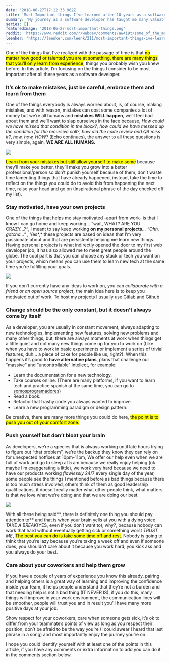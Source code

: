 ```yaml
---
date: '2018-06-27T17:12:33.962Z'
title: 'Most Important things I’ve learned after 10 years as a software developer'
summary: 'My journey as a software developer has taught me many valuablle lessons, in this article I share some of the lessons with you...'
series: []
featuredImage: '2018-06-27-most-important-things.png'
reddit: 'https://www.reddit.com/r/webdev/comments/aw4i9t/some_of_the_most_important_things_ive_learned/'
leenker: 'https://leenker.com/leenk/211/most-important-things-ive-learned-after-10-years-as-a-software-developer'
---
```


One of the things that I’ve realized with the passage of time is that <mark>no matter how good or talented you are at something, there are many things that you’ll only learn from experience</mark>, things you probably wish you knew before. In this article, I’m focusing on the things I consider to be most important after all these years as a software developer.

### It’s ok to make mistakes, just be careful, embrace them and learn from them

One of the things everybody is always worried about, is, of course, making mistakes, and with reason, mistakes can cost some companies a lot of money but we’re all humans and **mistakes WILL happen**, we’ll feel bad about them and we’ll want to slap ourselves in the face because, _How could we have missed that condition in the block?,_ _how could we have messed up the condition for the recursive call?_, _how did the code review and QA miss it?_, _how, how, HOW?_ (Echo continues), the answer to all these questions is very simple, again, **WE ARE ALL HUMANS.**

![](../images/2018-06-27-learn-from-your-mistakes.png)

<mark>Learn from your mistakes but still allow yourself to make some</mark> because they’ll make you better, they’ll make you grow into a better professional/person so don’t punish yourself because of them, don’t waste time lamenting things that have already happened, instead, take the time to reflect on the things you could do to avoid this from happening the next time, raise your head and go on (Inspirational phrase of the day checked off my list).

### Stay motivated, have your own projects

One of the things that helps me stay motivated -apart from work- is that I know I can go home and keep working… “wait, WHAT? ARE YOU CRAZY…?_“_, I meant to say keep working **on my personal projects**_… “Ohh, gotcha…” ,_ Yes*,* these projects are based on ideas that I’m very passionate about and that are persistently helping me learn new things. Having personal projects is what indirectly opened the door to my first web developer job, it has also allowed me to meet great people around the globe. The cool part is that you can choose any stack or tech you want on your projects, which means you can use them to learn new tech at the same time you’re fulfilling your goals.

![](../images/2018-06-27-stay-motivated.png)

If you don’t currently have any ideas to work on, you can _collaborate with a friend or an open source project_**,** the main idea here is to keep you motivated out of work. To host my projects I usually use [Gitlab](https://gitlab.com/) and [Github](http://github.com/)

### Change should be the only constant, but it doesn’t always come by itself

As a developer, you are usually in constant movement, always adapting to new technologies, implementing new features, solving new problems and many other things, but, there are always moments at work when things get a little quiet and not many new things come up for you to work on (Like when you have to work in basic experiments or implement a series of trivial features, duh… a piece of cake for people like us, right?). When this happens it’s good to **have alternative plans**, plans that challenge our “massive” and “uncontrollable” intellect, for example:

-   Learn the documentation for a new technology.
-   Take courses online. (There are many platforms, if you want to learn tech and practice spanish at the same time, you can go to [somosprogramadores](http://somosprogramadores.com/))
-   Read a book.
-   Refactor that trashy code you always wanted to improve.
-   Learn a new programming paradigm or design pattern.

Be creative, there are many more things you could do here, <mark>the point is to push you out of your comfort zone.</mark>

### Push yourself but don’t bloat your brain

As developers, we’re a species that is always working until late hours trying to figure out “that problem”, we’re the backup they know they can rely on for unexpected hotfixes at 10pm-11pm, We offer our help even when we are full of work and go to sleep at 5 am because we really enjoy helping (ok maybe I’m exaggerating a little), we work very hard because we need to have our products working _flawlessly_ 24/7 every single day of the year, some people see the things I mentioned before as bad things because there is too much stress involved, others think of them as good leadership qualifications, it doesn’t really matter what other people think, what matters is that we love what we’re doing and that we are doing our best.

![](../images/2018-06-27-push-yourself.png)

With all these being said**, there is definitely one thing you should pay attention to** and that is when your brain yells at you with a dying voice _TAKE A BREAK_(YES, even if you don’t want to), why?, because nobody can work that hard without eventually getting sick or something worst _TRUST ME_**,** <mark>The best you can do is take some time off and rest</mark>. Nobody is going to think that you’re lazy because you’re taking a week off and even if someone does, you shouldn’t care about it because you work hard, you kick ass and you always do your best.

### Care about your coworkers and help them grow

If you have a couple of years of experience you know this already, pairing and helping others is a great way of learning and improving the confidence inside your team, it helps people understand that they’re not a burden and that needing help is not a bad thing (IT NEVER IS), if you do this, many things will improve in your work environment, the communication lines will be smoother, people will trust you and in result you’ll have many more positive days at your job.

Show respect for your coworkers, care when someone gets sick, it’s ok to differ from your teammate’s points of view as long as you respect their position, don’t be afraid to be the way you’re (I could swear I heard that last phrase in a song) and most importantly enjoy the journey you’re on.

I hope you could identify yourself with at least one of the points in this article, if you have any comments or extra information to add you can do it in the comments section below.
